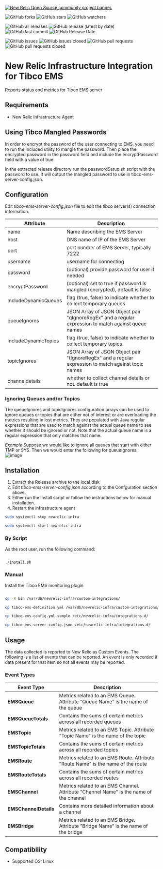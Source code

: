 <a href="https://opensource.newrelic.com/oss-category/#community-project"><picture><source media="(prefers-color-scheme: dark)" srcset="https://github.com/newrelic/opensource-website/raw/main/src/images/categories/dark/Community_Project.png"><source media="(prefers-color-scheme: light)" srcset="https://github.com/newrelic/opensource-website/raw/main/src/images/categories/Community_Project.png"><img alt="New Relic Open Source community project banner." src="https://github.com/newrelic/opensource-website/raw/main/src/images/categories/Community_Project.png"></picture></a>

![GitHub forks](https://img.shields.io/github/forks/newrelic/nri-tibco-ems?style=social)
![GitHub stars](https://img.shields.io/github/stars/newrelic/nri-tibco-ems?style=social)
![GitHub watchers](https://img.shields.io/github/watchers/newrelic/nri-tibco-ems?style=social)

![GitHub all releases](https://img.shields.io/github/downloads/newrelic/nri-tibco-ems/total)
![GitHub release (latest by date)](https://img.shields.io/github/v/release/newrelic/nri-tibco-ems)
![GitHub last commit](https://img.shields.io/github/last-commit/newrelic/nri-tibco-ems)
![GitHub Release Date](https://img.shields.io/github/release-date/newrelic/nri-tibco-ems)


![GitHub issues](https://img.shields.io/github/issues/newrelic/nri-tibco-ems)
![GitHub issues closed](https://img.shields.io/github/issues-closed/newrelic/nri-tibco-ems)
![GitHub pull requests](https://img.shields.io/github/issues-pr/newrelic/nri-tibco-ems)
![GitHub pull requests closed](https://img.shields.io/github/issues-pr-closed/newrelic/nri-tibco-ems)   
# New Relic Infrastructure Integration for Tibco EMS

Reports status and metrics for Tibco EMS server

## Requirements

 - New Relic Infrastructure Agent

## Using Tibco Mangled Passwords
  
In order to encrypt the password of the user connecting to EMS, you need to run the included utility to mangle the password.  Then place the encrypted password in the password field and include the encryptPassword field with a value of true.   
  
In the extracted release directory run the passwordSetup.sh script with the password to use.  It will output the mangled password to use in tibco-ems-server-config.json.  
   
## Configuration

Edit *tibco-ems-server-config.json* file to edit the tibco server(s) connection information. 
   
    
| Attribute | Description |
| --- | --- |
| name | Name describing the EMS Server |
| host | DNS name of IP of the EMS Server |
| port | port number of EMS Server, typically 7222 |
| username | username for connecting |
| password | (optional) provide password for user if needed |
| encryptPassword | (optional) set to true if password is mangled (encrypted), default is false |
| includeDynamicQueues | flag (true, false) to indicate whether to collect temporary queues |
| queueIgnores | JSON Array of JSON Object pair "qIgnoreRegEx" and a regular expression to match against queue names |
| includeDynamicTopics | flag (true, false) to indicate whether to collect temporary topics |
| topicIgnores | JSON Array of JSON Object pair "tIgnoreRegEx" and a regular expression to match against topic names |
| channeldetails | whether to collect channel details or not.  default is true |


### Ignoring Queues and/or Topics
The queueIgnores and topicIgnores configuration arrays can be used to ignore queues or topics that are either not of interest or are overloading the metrics resulting in lost metrics.  They are populated with Java regular expressions that are used to match against the actual queue name to see whether it should be ignored or not.   Note that the actual queue name is a regular expression that only matches that name.

*Example*
Suppose we would like to ignore all queues that start with either TMP or SYS.  Then we would enter the following for queueIgnores:    
![image](https://user-images.githubusercontent.com/8822859/134726305-aadeb327-f12e-4e85-89c5-ede56a5961f6.png)

## Installation

1. Extract the Release archive to the local disk
2. Edit *tibco-ems-server-config.json* according to the Confguration section above.   
3. Either run the install script or follow the instructions below for manual installation.
4. Restart the infrastructure agent

```sh
sudo systemctl stop newrelic-infra

sudo systemctl start newrelic-infra
```


### By Script

As the root user, run the following command:

```sh

./install.sh
```

### Manual

Install the Tibco EMS monitoring plugin

```sh

cp -R bin /var/db/newrelic-infra/custom-integrations/

cp tibco-ems-definition.yml /var/db/newrelic-infra/custom-integrations/

cp tibco-ems-config.yml.sample /etc/newrelic-infra/integrations.d/

cp tibco-ems-server-config.json /etc/newrelic-infra/integrations.d/

```

## Usage

The data collected is reported to New Relic as Custom Events.  The following is a list of events that can be reported.   An event is only recorded if data present for that item so not all events may be reported.
   
### Event Types
   
| Event Type | Description |
| ---- | ---- |
| **EMSQueue** | Metrics related to an EMS Queue.  Attribute "Queue Name" is the name of the queue |
| **EMSQueueTotals** | Contains the sums of certain metrics across all recorded queues |
| **EMSTopic** | Metrics related to an EMS Topic.  Attribute "Topic Name" is the name of the topic |
| **EMSTopicTotals** | Contains the sums of certain metrics across all recorded topics |
| **EMSRoute** | Metrics related to an EMS Route.  Attribute "Route Name" is the name of the route |
| **EMSRouteTotals** | Contains the sums of certain metrics across all recorded routes |
| **EMSChannel** | Metrics related to an EMS Channel.  Attribute "Channel Name" is the name of the channel |
| **EMSChannelDetails** | Contains more detailed information about a channel |
| **EMSBridge** | Metrics related to an EMS Bridge.  Attribute "Bridge Name" is the name of the bridge |

## Compatibility

* Supported OS: Linux
